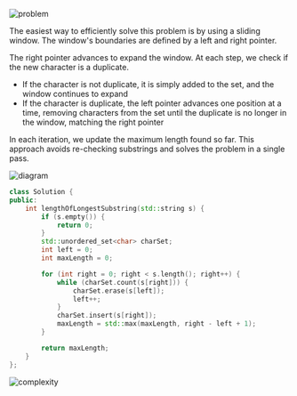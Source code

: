 ![problem](problem.png)

The easiest way to efficiently solve this problem is by using a sliding window. The window's boundaries are defined by a left and right pointer.

The right pointer advances to expand the window. At each step, we check if the new character is a duplicate.
* If the character is not duplicate, it is simply added to the set, and the window continues to expand
* If the character is duplicate, the left pointer advances one position at a time, removing characters from the set until the duplicate is no longer in the window, matching the right pointer

In each iteration, we update the maximum length found so far. This approach avoids re-checking substrings and solves the problem in a single pass.

![diagram](diagram.png)


```cpp
class Solution {
public:
    int lengthOfLongestSubstring(std::string s) {
        if (s.empty()) {
            return 0;
        }
        std::unordered_set<char> charSet;
        int left = 0;
        int maxLength = 0;

        for (int right = 0; right < s.length(); right++) {
            while (charSet.count(s[right])) {
                charSet.erase(s[left]);
                left++;
            }
            charSet.insert(s[right]);
            maxLength = std::max(maxLength, right - left + 1);
        }

        return maxLength;
    }
};
```

![complexity](complexity.png)